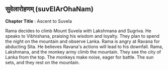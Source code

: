 ## सुवेलारोहणम् (suvElArOhaNam)
**Chapter Title** : Ascent to Suvela

Rama decides to climb Mount Suvela with Lakshmana and Sugriva. He speaks to Vibhishana, praising his wisdom and loyalty. They plan to spend the night on the mountain and observe Lanka. Rama is angry at Ravana for abducting Sita. He believes Ravana's actions will lead to his downfall. Rama, Lakshmana, and the monkey army climb the mountain. They see the city of Lanka from the top. The monkeys make noise, eager for battle. The sun sets, and they rest on the mountain.